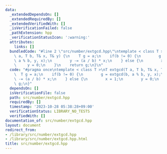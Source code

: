 ```yaml
---
data:
  _extendedDependsOn: []
  _extendedRequiredBy: []
  _extendedVerifiedWith: []
  _isVerificationFailed: false
  _pathExtension: hpp
  _verificationStatusIcon: ':warning:'
  attributes:
    links: []
  bundledCode: "#line 2 \"src/number/extgcd.hpp\"\ntemplate < class T >\nT extgcd(T\
    \ a, T b, T& x, T& y) {\n    T g = a;\n    if(b != 0) {\n        g = extgcd(b,\
    \ a % b, y, x);\n        y -= (a / b) * x;\n    } else {\n        x = 1;\n   \
    \     y = 0;\n    }\n    return g;\n}\n"
  code: "#pragma once\ntemplate < class T >\nT extgcd(T a, T b, T& x, T& y) {\n  \
    \  T g = a;\n    if(b != 0) {\n        g = extgcd(b, a % b, y, x);\n        y\
    \ -= (a / b) * x;\n    } else {\n        x = 1;\n        y = 0;\n    }\n    return\
    \ g;\n}"
  dependsOn: []
  isVerificationFile: false
  path: src/number/extgcd.hpp
  requiredBy: []
  timestamp: '2023-10-28 05:38:28+09:00'
  verificationStatus: LIBRARY_NO_TESTS
  verifiedWith: []
documentation_of: src/number/extgcd.hpp
layout: document
redirect_from:
- /library/src/number/extgcd.hpp
- /library/src/number/extgcd.hpp.html
title: src/number/extgcd.hpp
---
```

